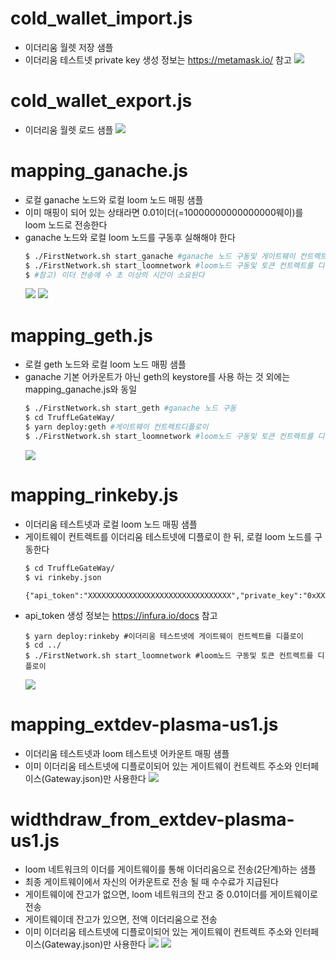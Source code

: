 # cold_wallet_import.js
- 이더리움 월렛 저장 샘플
- 이더리움 테스트넷 private key 생성 정보는 https://metamask.io/ 참고
  ![](./images/cold_wallet_import.png)

# cold_wallet_export.js
- 이더리움 월렛 로드 샘플
  ![](./images/cold_wallet_export.png)

# mapping_ganache.js
- 로컬 ganache 노드와 로컬 loom 노드 매핑 샘플
- 이미 매핑이 되어 있는 상태라면 0.01이더(=10000000000000000웨이)를 loom 노드로 전송한다
- ganache 노드와 로컬 loom 노드를 구동후 실해해야 한다
  ```bash
  $ ./FirstNetwork.sh start_ganache #ganache 노드 구동및 게이트웨이 컨트렉트를 디플로이
  $ ./FirstNetwork.sh start_loomnetwork #loom노드 구동및 토큰 컨트렉트를 디플로이
  $ #참고) 이더 전송에 수 초 이상의 시간이 소요된다
  ```
  ![](./images/mapping_ganache-1.png)
  ![](./images/mapping_ganache-2.png)

# mapping_geth.js
- 로컬 geth 노드와 로컬 loom 노드 매핑 샘플
- ganache 기본 어카운트가 아닌 geth의 keystore를 사용 하는 것 외에는 mapping_ganache.js와 동일
  ```bash
  $ ./FirstNetwork.sh start_geth #ganache 노드 구동
  $ cd TruffLeGateWay/
  $ yarn deploy:geth #게이트웨이 컨트렉트디플로이
  $ ./FirstNetwork.sh start_loomnetwork #loom노드 구동및 토큰 컨트렉트를 디플로이
  ```
  ![](./images/mapping_geth.png)

# mapping_rinkeby.js
- 이더리움 테스트넷과 로컬 loom 노드 매핑 샘플
- 게이트웨이 컨트렉트를 이더리움 테스트넷에 디플로이 한 뒤, 로컬 loom 노드를 구동한다
  ```bash
  $ cd TruffLeGateWay/
  $ vi rinkeby.json
  ```
  ```
  {"api_token":"XXXXXXXXXXXXXXXXXXXXXXXXXXXXXXXX","private_key":"0xXXXXXXXXXXXXXXXXXXXXXXXXXXXXXXXXXXXXXXXXXXXXXXXXXXXXXXXXXXXXXXXX"}
  ```
- api_token 생성 정보는 https://infura.io/docs 참고
  ```
  $ yarn deploy:rinkeby #이더리움 테스트넷에 게이트웨이 컨트렉트를 디플로이
  $ cd ../
  $ ./FirstNetwork.sh start_loomnetwork #loom노드 구동및 토큰 컨트렉트를 디플로이
  ```
  ![](./images/mapping_rinkeby.png)

# mapping_extdev-plasma-us1.js
- 이더리움 테스트넷과 loom 테스트넷 어카운트 매핑 샘플
- 이미 이더리움 테스트넷에 디플로이되어 있는 게이트웨이 컨트렉트 주소와 인터페이스(Gateway.json)만 사용한다
  ![](./images/mapping_extdev-plasma-us1.png)

# widthdraw_from_extdev-plasma-us1.js
- loom 네트워크의 이더를 게이트웨이를 통해 이더리움으로 전송(2단계)하는 샘플
- 최종 게이트웨이에서 자신의 어카운트로 전송 될 때 수수료가 지급된다
- 게이트웨이에 잔고가 없으면, loom 네트워크의 잔고 중 0.01이더를 게이트웨이로 전송
- 게이트웨이데 잔고가 있으면, 전액 이더리움으로 전송
- 이미 이더리움 테스트넷에 디플로이되어 있는 게이트웨이 컨트렉트 주소와 인터페이스(Gateway.json)만 사용한다
  ![](./images/widthdraw_from_extdev-plasma-us1-1.png)
  ![](./images/widthdraw_from_extdev-plasma-us1-2.png)
